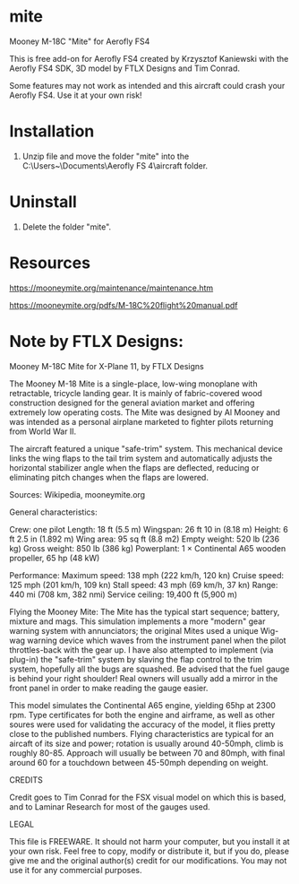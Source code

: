 # mite
 Mooney M-18C "Mite" for Aerofly FS4 

This is free add-on for Aerofly FS4 created by Krzysztof Kaniewski with the Aerofly FS4 SDK, 3D model by FTLX Designs and Tim Conrad.

Some features may not work as intended and this aircraft could crash your Aerofly FS4. 
Use it at your own risk!

# Installation

1. Unzip file and move the folder "mite" into the C:\Users\~\Documents\Aerofly FS 4\aircraft folder.

# Uninstall

1. Delete the folder "mite".

# Resources

https://mooneymite.org/maintenance/maintenance.htm

https://mooneymite.org/pdfs/M-18C%20flight%20manual.pdf

# Note by FTLX Designs:

Mooney M-18C Mite for X-Plane 11, by FTLX Designs

The Mooney M-18 Mite is a single-place, low-wing monoplane with retractable, tricycle landing gear. It is mainly of fabric-covered wood construction designed for the general aviation market and offering extremely low operating costs. The Mite was designed by Al Mooney and was intended as a personal airplane marketed to fighter pilots returning from World War II.

The aircraft featured a unique "safe-trim" system. This mechanical device links the wing flaps to the tail trim system and automatically adjusts the horizontal stabilizer angle when the flaps are deflected, reducing or eliminating pitch changes when the flaps are lowered.

Sources: Wikipedia, mooneymite.org


General characteristics:

Crew: one pilot
Length: 18 ft (5.5 m)
Wingspan: 26 ft 10 in (8.18 m)
Height: 6 ft 2.5 in (1.892 m)
Wing area: 95 sq ft (8.8 m2)
Empty weight: 520 lb (236 kg)
Gross weight: 850 lb (386 kg)
Powerplant: 1 × Continental A65 wooden propeller, 65 hp (48 kW)

Performance:
Maximum speed: 138 mph (222 km/h, 120 kn)
Cruise speed: 125 mph (201 km/h, 109 kn)
Stall speed: 43 mph (69 km/h, 37 kn)
Range: 440 mi (708 km, 382 nmi)
Service ceiling: 19,400 ft (5,900 m)

Flying the Mooney Mite:
The Mite has the typical start sequence; battery, mixture and mags. This simulation implements a more "modern" gear warning system with annunciators; the original Mites used a unique Wig-wag warning device which waves from the instrument panel when the pilot throttles-back with the gear up.  I have also attempted to implement (via plug-in) the "safe-trim" system by slaving the flap control to the trim system, hopefully all the bugs are squashed.  Be advised that the fuel gauge is behind your right shoulder! Real owners will usually add a mirror in the front panel in order to make reading the gauge easier.

This model simulates the Continental A65 engine, yielding 65hp at 2300 rpm.  Type certificates for both the engine and airframe, as well as other soures were used for validating the accuracy of the model, it flies pretty close to the published numbers.  Flying characteristics are typical for an aircaft of its size and power; rotation is usually around 40-50mph, climb is roughly 80-85.  Approach will usually be between 70 and 80mph, with final around 60 for a touchdown between 45-50mph depending on weight.


CREDITS

Credit goes to Tim Conrad for the FSX visual model on which this is based, and to Laminar Research for most of the gauges used.

LEGAL

This file is FREEWARE. It should not harm your computer, but you install it at your own risk. Feel free to copy, modify or distribute it, but if you do, please give me and the original author(s) credit for our modifications. You may not use it for any commercial purposes. 
